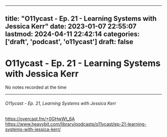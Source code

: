 
---
title: "O11ycast - Ep. 21 - Learning Systems with Jessica Kerr"
date: 2023-01-07 22:55:07
lastmod: 2024-04-11 22:42:14
categories: ['draft', 'podcast', 'o11ycast']
draft: false
---


# O11ycast - Ep. 21 - Learning Systems with Jessica Kerr

No notes recorded at the time

- - -
###### O11ycast - Ep. 21, Learning Systems with Jessica Kerr

https://overcast.fm/+0GHwWt_6A  
https://www.heavybit.com/library/podcasts/o11ycast/ep-21-learning-systems-with-jessica-kerr/

<!-- #draft #public #podcast #o11ycast -->

<!-- {BearID:F104A808-FCCC-4183-9116-16F1D1CB5E8A-28016-00002D98070EC518} -->
